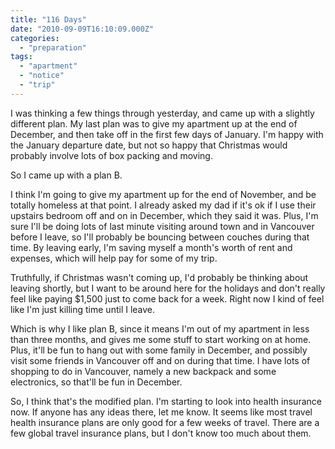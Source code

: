 ```yaml
---
title: "116 Days"
date: "2010-09-09T16:10:09.000Z"
categories: 
  - "preparation"
tags: 
  - "apartment"
  - "notice"
  - "trip"
---
```


I was thinking a few things through yesterday, and came up with a slightly different plan. My last plan was to give my apartment up at the end of December, and then take off in the first few days of January. I'm happy with the January departure date, but not so happy that Christmas would probably involve lots of box packing and moving.

So I came up with a plan B.

I think I'm going to give my apartment up for the end of November, and be totally homeless at that point. I already asked my dad if it's ok if I use their upstairs bedroom off and on in December, which they said it was. Plus, I'm sure I'll be doing lots of last minute visiting around town and in Vancouver before I leave, so I'll probably be bouncing between couches during that time. By leaving early, I'm saving myself a month's worth of rent and expenses, which will help pay for some of my trip.

Truthfully, if Christmas wasn't coming up, I'd probably be thinking about leaving shortly, but I want to be around here for the holidays and don't really feel like paying $1,500 just to come back for a week. Right now I kind of feel like I'm just killing time until I leave.

Which is why I like plan B, since it means I'm out of my apartment in less than three months, and gives me some stuff to start working on at home. Plus, it'll be fun to hang out with some family in December, and possibly visit some friends in Vancouver off and on during that time. I have lots of shopping to do in Vancouver, namely a new backpack and some electronics, so that'll be fun in December.

So, I think that's the modified plan. I'm starting to look into health insurance now. If anyone has any ideas there, let me know. It seems like most travel health insurance plans are only good for a few weeks of travel. There are a few global travel insurance plans, but I don't know too much about them.
